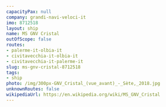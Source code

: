 ```yaml
---
capacityPax: null
company: grandi-navi-veloci-it
imo: 8712518
layout: ship
name: MS GNV Cristal
outOfScope: false
routes:
- palerme-it-olbia-it
- civitavecchia-it-olbia-it
- civitavecchia-it-palerme-it
slug: ms-gnv-cristal-8712518
tags:
- ship
photo: /img/300px-GNV_Cristal_(vue_avant)_-_Sète,_2018.jpg
unknownRoutes: false
wikipediaUrl: https://en.wikipedia.org/wiki/MS_GNV_Cristal
---
```

